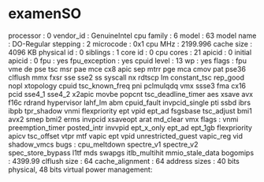 # examenSO
processor       : 0
vendor_id       : GenuineIntel
cpu family      : 6
model           : 63
model name      : DO-Regular
stepping        : 2
microcode       : 0x1
cpu MHz         : 2199.996
cache size      : 4096 KB
physical id     : 0
siblings        : 1
core id         : 0
cpu cores       : 21
apicid          : 0
initial apicid  : 0
fpu             : yes
fpu_exception   : yes
cpuid level     : 13
wp              : yes
flags           : fpu vme de pse tsc msr pae mce cx8 apic sep mtrr pge mca cmov pat pse36 clflush mmx fxsr sse sse2 ss syscall nx rdtscp lm constant_tsc rep_good nopl xtopology cpuid tsc_known_freq pni pclmulqdq vmx ssse3 fma cx16 pcid sse4_1 sse4_2 x2apic movbe popcnt tsc_deadline_timer aes xsave avx f16c rdrand hypervisor lahf_lm abm cpuid_fault invpcid_single pti ssbd ibrs ibpb tpr_shadow vnmi flexpriority ept vpid ept_ad fsgsbase tsc_adjust bmi1 avx2 smep bmi2 erms invpcid xsaveopt arat md_clear
vmx flags       : vnmi preemption_timer posted_intr invvpid ept_x_only ept_ad ept_1gb flexpriority apicv tsc_offset vtpr mtf vapic ept vpid unrestricted_guest vapic_reg vid shadow_vmcs
bugs            : cpu_meltdown spectre_v1 spectre_v2 spec_store_bypass l1tf mds swapgs itlb_multihit mmio_stale_data
bogomips        : 4399.99
clflush size    : 64
cache_alignment : 64
address sizes   : 40 bits physical, 48 bits virtual
power management:
